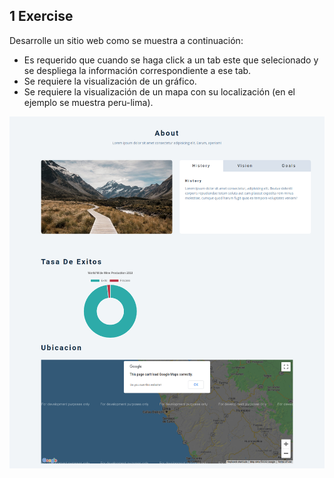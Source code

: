 ## 1 Exercise

Desarrolle un sitio web como se muestra a continuación:

- Es requerido que cuando se haga click a un tab este que selecionado y se despliega la información correspondiente a ese tab.
- Se requiere la visualización de un gráfico.
- Se requiere la visualización de un mapa con su localización (en el ejemplo se muestra peru-lima).

![](2022-01-06-06-37-15.png)
